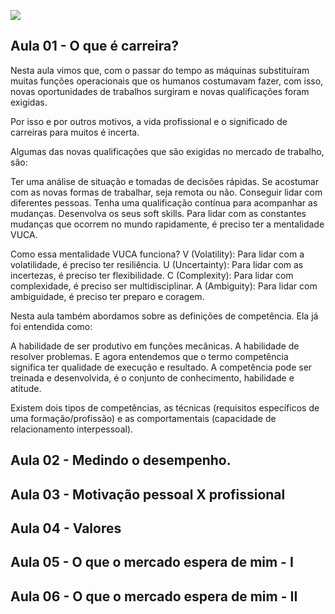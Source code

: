 [![](https://alura.com.br/assets/api/share/curso-desenvolvimento-de-carreira-a-demanda-do-mercado.png)](https://cursos.alura.com.br/course/desenvolvimento-de-carreira-a-demanda-do-mercado)

## Aula 01 - O que é carreira?

Nesta aula vimos que, com o passar do tempo as máquinas substituíram muitas funções operacionais que os humanos costumavam fazer, com isso, novas oportunidades de trabalhos surgiram e novas qualificações foram exigidas.

Por isso e por outros motivos, a vida profissional e o significado de carreiras para muitos é incerta.

Algumas das novas qualificações que são exigidas no mercado de trabalho, são:

Ter uma análise de situação e tomadas de decisões rápidas.
Se acostumar com as novas formas de trabalhar, seja remota ou não.
Conseguir lidar com diferentes pessoas.
Tenha uma qualificação contínua para acompanhar as mudanças.
Desenvolva os seus soft skills.
Para lidar com as constantes mudanças que ocorrem no mundo rapidamente, é preciso ter a mentalidade VUCA.

Como essa mentalidade VUCA funciona? V (Volatility): Para lidar com a volatilidade, é preciso ter resiliência. U (Uncertainty): Para lidar com as incertezas, é preciso ter flexibilidade. C (Complexity): Para lidar com complexidade, é preciso ser multidisciplinar. A (Ambiguity): Para lidar com ambiguidade, é preciso ter preparo e coragem.

Nesta aula também abordamos sobre as definições de competência. Ela já foi entendida como:

A habilidade de ser produtivo em funções mecânicas.
A habilidade de resolver problemas.
E agora entendemos que o termo competência significa ter qualidade de execução e resultado. A competência pode ser treinada e desenvolvida, é o conjunto de conhecimento, habilidade e atitude.

Existem dois tipos de competências, as técnicas (requisitos específicos de uma formação/profissão) e as comportamentais (capacidade de relacionamento interpessoal).

## Aula 02 - Medindo o desempenho.

## Aula 03 - Motivação pessoal X profissional

## Aula 04 - Valores

## Aula 05 - O que o mercado espera de mim - I

## Aula 06 - O que o mercado espera de mim - II


